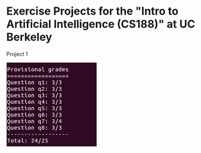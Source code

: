# Exercise Projects for the "Intro to Artificial Intelligence (CS188)" at UC Berkeley

Project 1

![alt text](project1_result.png "")
